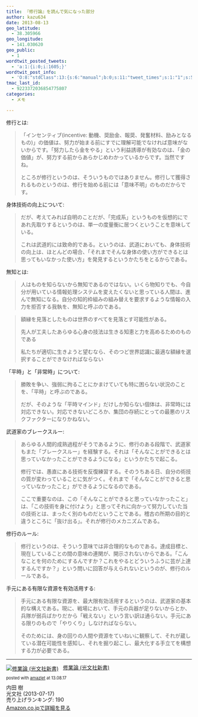 ```yaml
---
title: 『修行論』を読んで気になった部分
author: kazu634
date: 2013-08-13
geo_latitude:
  - 38.305966
geo_longitude:
  - 141.030620
geo_public:
  - 1
wordtwit_posted_tweets:
  - 'a:1:{i:0;i:1605;}'
wordtwit_post_info:
  - 'O:8:"stdClass":13:{s:6:"manual";b:0;s:11:"tweet_times";s:1:"1";s:5:"delay";s:1:"0";s:7:"enabled";s:1:"1";s:10:"separation";i:60;s:7:"version";s:3:"3.0";s:14:"tweet_template";b:0;s:6:"status";i:2;s:6:"result";a:0:{}s:13:"tweet_counter";i:2;s:13:"tweet_log_ids";a:1:{i:0;i:1605;}s:9:"hash_tags";a:0:{}s:8:"accounts";a:1:{i:0;s:7:"kazu634";}}'
tmac_last_id:
  - 9223372036854775807
categories:
  - メモ

---
```

修行とは:

> 「インセンティブ(incentive: 動機、奨励金、報奨、発奮材料、励みとなるもの)」の価値は、努力が始まる前にすでに理解可能でなければ意味がないからです。「努力したら金をやる」という利益誘導が有効なのは、「金の価値」が、努力する前からあらかじめわかっているからです。当然ですね。
> 
> ところが修行というのは、そういうものではありません。修行して獲得されるものというのは、修行を始める前には「意味不明」のものだからです。

身体技術の向上について:

> だが、考えてみれば自明のことだが、「完成系」というものを仮想的にであれ先取りするというのは、単一の度量衡に居つくということを意味している。
> 
> これは武道的には致命的である。というのは、武道においても、身体技術の向上は、ほとんどの場合、「それまでそんな身体の使い方ができるとは思ってもいなかった使い方」を発見するというかたちをとるからである。

無知とは:

> 人はものを知らないから無知であるのではない。いくら物知りでも、今自分が用いている情報処理システムを変えたくないと思っている人間は、進んで無知になる。自分の知的枠組みの組み替えを要求するような情報の入力を拒否する我執を、無知と呼ぶのである。

> 額縁を見落としたものは世界のすべてを見落とす可能性がある。
> 
> 先人が工夫したあらゆる心身の技法は生きる知恵と力を高めるためのものである
> 
> 私たちが適切に生きようと望むなら、そのつど世界認識に最適な額縁を選択することができなければならない

「平時」と「非常時」について:

> 勝敗を争い、強弱に拘ることにかまけていても特に困らない状況のことを、「平時」と呼ぶのである。
> 
> だが、そのような「平時マインド」だけしか知らない個体は、非常時には対応できない。対応できないどころか、集団の存続にとっての最悪のリスクファクターになりかねない。

武道家のブレークスルー:

> あらゆる人間的成熟過程がそうであるように、修行のある段階で、武道家もまた「ブレークスルー」を経験する。それは「そんなことができるとは思っていなかったことができるようになる」というかたちで起こる。
> 
> 修行では、愚直にある技術を反復練習する。そのうちある日、自分の術技の質が変わっていることに気がつく。それまで「そんなことができると思っていなかったこと」ができるようになるのである。
> 
> ここで重要なのは、この「そんなことができると思っていなかったこと」は、「この技術を身に付けよう」と思ってそれに向かって努力していた当の技術とは、まったく別のものだということである。稽古の所期の目的と違うところに「抜け出る」。それが修行のメカニズムである。

修行のルール:

> 修行というのは、そういう意味では非合理的なものである。達成目標と、現在していることの間の意味の連関が、開示されないからである。「こんなことを何のためにするんですか？これをやるとどういうふうに芸が上達するんですか？」という問いに回答が与えられないというのが、修行のルールである。

手元にある有限な資源を有効活用する:

> 手元にある有限な資源を、最大限有効活用するというのは、武道家の基本的な構えである。現に、戦場において、手元の兵器が足りないからとか、兵隊が弱兵ばかりだから「戦えない」という言い訳は通らない。手元にある限りのもので「やりくり」しなければならない。
> 
> そのためには、身の回りの人間や資源をていねいに観察して、それが蔵している潜在可能性を感知し、それを掘り起こし、最大化する手立てを構想する力が必要である。

* * *

<div class="amazlet-box" style="margin-bottom: 0px;">
<div class="amazlet-image" style="float: left; margin: 0px 12px 1px 0px;">
<a href="https://www.amazon.co.jp/exec/obidos/ASIN/4334037542/simsnes-22/ref=nosim/" onclick="__gaTracker('send', 'event', 'outbound-article', 'https://www.amazon.co.jp/exec/obidos/ASIN/4334037542/simsnes-22/ref=nosim/', '');" target="_blank" name="amazletlink"><img style="border: none;" alt="修業論 (光文社新書)" src="https://images-na.ssl-images-amazon.com/images/I/31SGRboHkFL._SL160_.jpg" /></a>
</div>
  
<div class="amazlet-info" style="line-height: 120%; margin-bottom: 10px;">
<div class="amazlet-name" style="margin-bottom: 10px; line-height: 120%;">
<p>
<a href="https://www.amazon.co.jp/exec/obidos/ASIN/4334037542/simsnes-22/ref=nosim/" onclick="__gaTracker('send', 'event', 'outbound-article', 'https://www.amazon.co.jp/exec/obidos/ASIN/4334037542/simsnes-22/ref=nosim/', '修業論 (光文社新書)');" target="_blank" name="amazletlink">修業論 (光文社新書)</a>
</p>
      
<div class="amazlet-powered-date" style="font-size: 80%; margin-top: 5px; line-height: 120%;">
        posted with <a href="http://www.amazlet.com/" onclick="__gaTracker('send', 'event', 'outbound-article', 'http://www.amazlet.com/', 'amazlet');" title="amazlet"  target="_blank">amazlet</a> at 13.08.17
</div>
</div>
    
<div class="amazlet-detail">
      内田 樹<br /> 光文社 (2013-07-17)<br /> 売り上げランキング: 190
</div>
    
<div class="amazlet-sub-info" style="float: left;">
<div class="amazlet-link" style="margin-top: 5px;">
<a href="https://www.amazon.co.jp/exec/obidos/ASIN/4334037542/simsnes-22/ref=nosim/" onclick="__gaTracker('send', 'event', 'outbound-article', 'https://www.amazon.co.jp/exec/obidos/ASIN/4334037542/simsnes-22/ref=nosim/', 'Amazon.co.jpで詳細を見る');" target="_blank" name="amazletlink">Amazon.co.jpで詳細を見る</a>
</div>
</div>
</div>
  
<div class="amazlet-footer" style="clear: left;">
</div>
</div>
